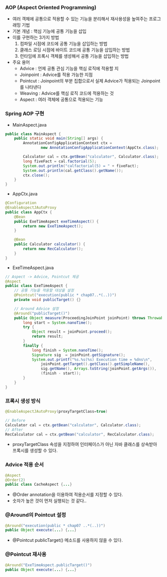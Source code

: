 
### AOP (Aspect Oriented Programming)

- 여러 객체에 공통으로 적용할 수 있는 기능을 분리해서 재사용성을 높여주는 프로그래밍 기법
- 기본 개념 : 핵심 기능에 공통 기능을 삽입
- 이를 구현하는 3가지 방법
  1. 컴파일 시점에 코드에 공통 기능을 삽입하는 방법
  2. 클래스 로딩 시점에 바이트 코드에 공통 기능을 삽입하는 방법
  3. 런타임에 프록시 객체를 생성해서 공통 기능을 삽입하는 방법
- 주요 용어
  - Advice : 언제 공통 관심 기능을 핵심 로직에 적용할 지
  - Joinpoint : Advice를 적용 가능한 지점
  - Pointcut : Joinpoint의 부분 집합으로서 실제 Advice가 적용되는 Joinpoint를 나타낸다
  - Weaving : Advice를 핵심 로직 코드에 적용하는 것
  - Aspect : 여러 객체에 공통으로 적용되는 기능

### Spring AOP 구현

- MainAspect.java

```java
public class MainAspect {
	public static void main(String[] args) {
		AnnotationConfigApplicationContext ctx =
				new AnnotationConfigApplicationContext(AppCtx.class);

		Calculator cal = ctx.getBean("calculator", Calculator.class);
		long fiveFact = cal.factorial(5);
		System.out.println("calfactorial(5) = " + fiveFact);
		System.out.println(cal.getClass().getName());
		ctx.close();
	}
}
```

- AppCtx.java

```java
@Configuration
@EnableAspectJAutoProxy
public class AppCtx {
	@Bean
	public ExeTimeAspect exeTimeAspect() {
		return new ExeTimeAspect();
	}

	@Bean
	public Calculator calculator() {
		return new RecCalculator();
	}
}
```

- ExeTimeAspect.java

```java
// Aspect -> Advice, Pointcut 제공
@Aspect
public class ExeTimeAspect {
    // 공통 기능을 적용할 대상을 설정
	@Pointcut("execution(public * chap07..*(..))")
	private void publicTarget() {}

    // Around Advice 설정
	@Around("publicTarget()")
	public Object measure(ProceedingJoinPoint joinPoint) throws Throwable {
		long start = System.nanoTime();
		try {
			Object result = joinPoint.proceed();
			return result;
		}
		finally {
			long finish = System.nanoTime();
			Signature sig  = joinPoint.getSignature();
			System.out.printf("%s.%s(%s) Execution time = %dns\n",
				joinPoint.getTarget().getClass().getSimpleName(),
				sig.getName(), Arrays.toString(joinPoint.getArgs()),
				(finish - start));
		}
	}
}
```

### 프록시 생성 방식
```java
@EnableAspectJAutoProxy(proxyTargetClass=true)
```
```java
// Before
Calculator cal = ctx.getBean("calculator", Calculator.class);
// After
RecCalculator cal = ctx.getBean("calculator", RecCalculator.class);
```
* proxyTargetClass 속성을 지정하여 인터페이스가 아닌 자바 클래스를 상속받아 프록시를 생성할 수 있다.

### Advice 적용 순서
```java
@Aspect
@Order(2)
public class CacheAspect {...}
```
* @Order annotation을 이용하여 적용순서를 지정할 수 있다.
* 숫자가 높은 것이 먼저 실행되는 것 같다..

### @Around의 Pointcut 설정
```java
@Around("execution(public * chap07 ..*(..))")
public Object execute(...) {...}
```
* @Pointcut publicTarget() 메소드를 사용하지 않을 수 있다.

### @Pointcut 재사용
```java
@Around("ExeTimeAspect.publicTarget()")
public Object execute(...) {...}
```